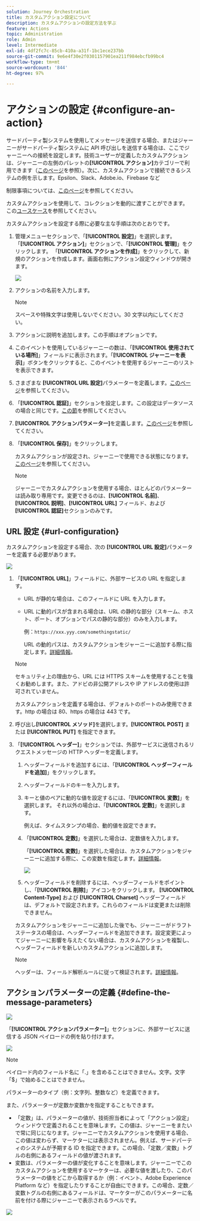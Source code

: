 ```yaml
---
solution: Journey Orchestration
title: カスタムアクション設定について
description: カスタムアクションの設定方法を学ぶ
feature: Actions
topic: Administration
role: Admin
level: Intermediate
exl-id: 4df2fc7c-85cb-410a-a31f-1bc1ece237bb
source-git-commit: 9e6e4f30e2f0301157901ea211f984ebcfb99bc4
workflow-type: tm+mt
source-wordcount: '844'
ht-degree: 97%

---
```


# アクションの設定 {#configure-an-action}

サードパーティ製システムを使用してメッセージを送信する場合、またはジャーニーがサードパーティ製システムに API 呼び出しを送信する場合は、ここでジャーニーへの接続を設定します。技術ユーザーが定義したカスタムアクションは、ジャーニーの左側のパレットの&#x200B;**[!UICONTROL アクション]**&#x200B;カテゴリーで利用できます（[このページ](../building-journeys/about-journey-activities.md#action-activities)を参照）。次に、カスタムアクションで接続できるシステムの例を示します。Epsilon、Slack、Adobe.io、Firebase など

制限事項については、[このページ](../limitations.md)を参照してください。

カスタムアクションを使用して、コレクションを動的に渡すことができます。 この[ユースケース](../building-journeys/collections.md)を参照してください。

カスタムアクションを設定する際に必要な主な手順は次のとおりです。

1. 管理メニューセクションで、「**[!UICONTROL 設定]**」を選択します。 「**[!UICONTROL アクション]**」セクションで、「**[!UICONTROL 管理]**」をクリックします。 「**[!UICONTROL アクションを作成]**」をクリックして、新規のアクションを作成します。画面右側にアクション設定ウィンドウが開きます。

   ![](../assets/custom2.png)

1. アクションの名前を入力します。

   >[!NOTE]
   >
   >スペースや特殊文字は使用しないでください。30 文字以内にしてください。

1. アクションに説明を追加します。この手順はオプションです。
1. このイベントを使用しているジャーニーの数は、「**[!UICONTROL 使用されている場所]**」フィールドに表示されます。「**[!UICONTROL ジャーニーを表示]**」ボタンをクリックすると、このイベントを使用するジャーニーのリストを表示できます。
1. さまざまな **[!UICONTROL URL 設定]**&#x200B;パラメーターを定義します。[このページ](../action/about-custom-action-configuration.md#url-configuration)を参照してください。
1. 「**[!UICONTROL 認証]**」セクションを設定します。この設定はデータソースの場合と同じです。[この節](../datasource/external-data-sources.md#section_wjp_nl5_nhb)を参照してください。
1. **[!UICONTROL アクションパラメーター]**&#x200B;を定義します。[このページ](../action/about-custom-action-configuration.md#define-the-message-parameters)を参照してください。
1. 「**[!UICONTROL 保存]**」をクリックします。

   カスタムアクションが設定され、ジャーニーで使用できる状態になります。[このページ](../building-journeys/about-journey-activities.md#action-activities)を参照してください。

   >[!NOTE]
   >
   >ジャーニーでカスタムアクションを使用する場合、ほとんどのパラメーターは読み取り専用です。変更できるのは、**[!UICONTROL 名前]**、**[!UICONTROL 説明]**、**[!UICONTROL URL]** フィールド、および&#x200B;**[!UICONTROL 認証]**&#x200B;セクションのみです。

## URL 設定 {#url-configuration}

カスタムアクションを設定する場合、次の **[!UICONTROL URL 設定]**&#x200B;パラメーターを定義する必要があります。

![](../assets/journeyurlconfiguration.png)

1. 「**[!UICONTROL URL]**」フィールドに、外部サービスの URL を指定します。

   * URL が静的な場合は、このフィールドに URL を入力します。

   * URL に動的パスが含まれる場合は、URL の静的な部分（スキーム、ホスト、ポート、オプションでパスの静的な部分）のみを入力します。

      例：`https://xxx.yyy.com/somethingstatic/`

      URL の動的パスは、カスタムアクションをジャーニーに追加する際に指定します。[詳細情報](../building-journeys/using-custom-actions.md)。
   >[!NOTE]
   >
   >セキュリティ上の理由から、URL には HTTPS スキームを使用することを強くお勧めします。また、アドビの非公開アドレスや IP アドレスの使用は許可されていません。
   >
   >カスタムアクションを定義する場合は、デフォルトのポートのみ使用できます。http の場合は 80、https の場合は 443 です。

1. 呼び出し&#x200B;**[!UICONTROL メソッド]**&#x200B;を選択します。**[!UICONTROL POST]** または **[!UICONTROL PUT]** を指定できます。
1. 「**[!UICONTROL ヘッダー]**」セクションでは、外部サービスに送信されるリクエストメッセージの HTTP ヘッダーを定義します。
   1. ヘッダーフィールドを追加するには、「**[!UICONTROL ヘッダーフィールドを追加]**」をクリックします。
   1. ヘッダーフィールドのキーを入力します。
   1. キーと値のペアに動的な値を設定するには、「**[!UICONTROL 変数]**」を選択します。 それ以外の場合は、「**[!UICONTROL 定数]**」を選択します。

      例えば、タイムスタンプの場合、動的値を設定できます。

   1. 「**[!UICONTROL 定数]**」を選択した場合は、定数値を入力します。

      「**[!UICONTROL 変数]**」を選択した場合は、カスタムアクションをジャーニーに追加する際に、この変数を指定します。[詳細情報](../building-journeys/using-custom-actions.md)。

      ![](../assets/journeyurlconfiguration2.png)

   1. ヘッダーフィールドを削除するには、ヘッダーフィールドをポイントし、「**[!UICONTROL 削除]**」アイコンをクリックします。
   **[!UICONTROL Content-Type]** および **[!UICONTROL Charset]** ヘッダーフィールドは、デフォルトで設定されます。これらのフィールドは変更または削除できません。

   カスタムアクションをジャーニーに追加した後でも、ジャーニーがドラフトステータスの場合は、ヘッダーフィールドを追加できます。設定変更によってジャーニーに影響を与えたくない場合は、カスタムアクションを複製し、ヘッダーフィールドを新しいカスタムアクションに追加します。

   >[!NOTE]
   >
   >ヘッダーは、フィールド解析ルールに従って検証されます。[詳細情報](https://tools.ietf.org/html/rfc7230#section-3.2.4)。

## アクションパラメーターの定義 {#define-the-message-parameters}

![](../assets/messageparameterssection.png)

「**[!UICONTROL アクションパラメーター]**」セクションに、外部サービスに送信する JSON ペイロードの例を貼り付けます。

![](../assets/customactionpayloadmessage.png)

>[!NOTE]
>
>ペイロード内のフィールド名に「.」を含めることはできません。文字。文字「$」で始めることはできません。

パラメーターのタイプ（例：文字列、整数など）を定義できます。

また、パラメーターが定数か変数かを指定することもできます。

* 「定数」は、パラメーターの値が、技術担当者によって「アクション設定」ウィンドウで定義されることを意味します。この値は、ジャーニーをまたいで常に同じになります。ジャーニーでカスタムアクションを使用する場合、この値は変わらず、マーケターには表示されません。例えば、サードパーティのシステムが予期する ID を指定できます。この場合、「定数／変数」トグルの右側にあるフィールドの値が渡されます。
* 変数は、パラメーターの値が変化することを意味します。ジャーニーでこのカスタムアクションを使用するマーケターは、必要な値を渡したり、このパラメーターの値をどこから取得するか（例：イベント、Adobe Experience Platform など）を指定したりすることが自由にできます。この場合、定数／変数トグルの右側にあるフィールドは、マーケターがこのパラメーターに名前を付ける際にジャーニーで表示されるラベルです。

![](../assets/customactionpayloadmessage2.png)

